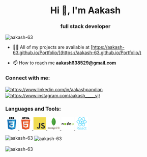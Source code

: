 <h1 align="center">Hi 👋, I'm Aakash</h1>
<h3 align="center">full stack developer</h3>
<img align="right" alt=""coding src="[https://komarev.com/ghpvc/?username=aakash-63&label=Profile%20views&color=0e75b6&style=flat](https://media1.giphy.com/media/v1.Y2lkPTc5MGI3NjExdmZicXpuNmRiOGJwN2RybW53dW43b2l5OXJzYzF2ZXl2N3phZGJ4OSZlcD12MV9pbnRlcm5hbF9naWZfYnlfaWQmY3Q9Zw/qgQUggAC3Pfv687qPC/giphy.gif)" alt="aakash-63" />

<p align="left"> <img src="https://komarev.com/ghpvc/?username=aakash-63&label=Profile%20views&color=0e75b6&style=flat" alt="aakash-63" /> </p>

- 👨‍💻 All of my projects are available at [https://aakash-63.github.io/Portfolio/](https://aakash-63.github.io/Portfolio/)

- 📫 How to reach me **aakash638529@gmail.com**

<h3 align="left">Connect with me:</h3>
<p align="left">
<a href="https://linkedin.com/in/https://www.linkedin.com/in/aakashpandian" target="blank"><img align="center" src="https://raw.githubusercontent.com/rahuldkjain/github-profile-readme-generator/master/src/images/icons/Social/linked-in-alt.svg" alt="https://www.linkedin.com/in/aakashpandian" height="30" width="40" /></a>
<a href="https://instagram.com/https://www.instagram.com/aakash_____vj/" target="blank"><img align="center" src="https://raw.githubusercontent.com/rahuldkjain/github-profile-readme-generator/master/src/images/icons/Social/instagram.svg" alt="https://www.instagram.com/aakash_____vj/" height="30" width="40" /></a>
</p>

<h3 align="left">Languages and Tools:</h3>
<p align="left"> <a href="https://www.w3schools.com/css/" target="_blank" rel="noreferrer"> <img src="https://raw.githubusercontent.com/devicons/devicon/master/icons/css3/css3-original-wordmark.svg" alt="css3" width="40" height="40"/> </a> <a href="https://www.w3.org/html/" target="_blank" rel="noreferrer"> <img src="https://raw.githubusercontent.com/devicons/devicon/master/icons/html5/html5-original-wordmark.svg" alt="html5" width="40" height="40"/> </a> <a href="https://developer.mozilla.org/en-US/docs/Web/JavaScript" target="_blank" rel="noreferrer"> <img src="https://raw.githubusercontent.com/devicons/devicon/master/icons/javascript/javascript-original.svg" alt="javascript" width="40" height="40"/> </a> <a href="https://www.mongodb.com/" target="_blank" rel="noreferrer"> <img src="https://raw.githubusercontent.com/devicons/devicon/master/icons/mongodb/mongodb-original-wordmark.svg" alt="mongodb" width="40" height="40"/> </a> <a href="https://nodejs.org" target="_blank" rel="noreferrer"> <img src="https://raw.githubusercontent.com/devicons/devicon/master/icons/nodejs/nodejs-original-wordmark.svg" alt="nodejs" width="40" height="40"/> </a> <a href="https://reactjs.org/" target="_blank" rel="noreferrer"> <img src="https://raw.githubusercontent.com/devicons/devicon/master/icons/react/react-original-wordmark.svg" alt="react" width="40" height="40"/> </a> </p>

<p><img align="left" src="https://github-readme-stats.vercel.app/api/top-langs?username=aakash-63&show_icons=true&locale=en&layout=compact" alt="aakash-63" /></p>

<p>&nbsp;<img align="center" src="https://github-readme-stats.vercel.app/api?username=aakash-63&show_icons=true&locale=en" alt="aakash-63" /></p>

<p><img align="center" src="https://github-readme-streak-stats.herokuapp.com/?user=aakash-63&" alt="aakash-63" /></p>
